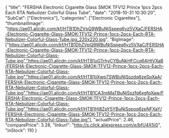 {
	"title": "FERSHA Electronic Cigarette Glass SMOK TFV12 Prince 1pcs   2pcs Each RTA Nebulizer Colorful Glass Tube",
	"date": "2018-10-31 10:30:20",
	"SubCat": ["Electronics"],
	"categories": ["Electronic Cigarettes"],
	"thumbnailImage": "https://ae01.alicdn.com/kf/HTB1DhZVpQ9WBuNjSspeq6yz5VXaC/FERSHA-Electronic-Cigarette-Glass-SMOK-TFV12-Prince-1pcs-2pcs-Each-RTA-Nebulizer-Colorful-Glass-Tube.jpg_220x220.jpg",
	"BigImage": ["https://ae01.alicdn.com/kf/HTB1DhZVpQ9WBuNjSspeq6yz5VXaC/FERSHA-Electronic-Cigarette-Glass-SMOK-TFV12-Prince-1pcs-2pcs-Each-RTA-Nebulizer-Colorful-Glass-Tube.jpg","https://ae01.alicdn.com/kf/HTB1uGTrhyCYBuNkHFCcq6AHtVXaB/FERSHA-Electronic-Cigarette-Glass-SMOK-TFV12-Prince-1pcs-2pcs-Each-RTA-Nebulizer-Colorful-Glass-Tube.jpg","https://ae01.alicdn.com/kf/HTB1iiXwp7SWBuNjSszdq6zeSpXaA/FERSHA-Electronic-Cigarette-Glass-SMOK-TFV12-Prince-1pcs-2pcs-Each-RTA-Nebulizer-Colorful-Glass-Tube.jpg","https://ae01.alicdn.com/kf/HTB1CA3rpMaTBuNjSszfq6xgfpXaw/FERSHA-Electronic-Cigarette-Glass-SMOK-TFV12-Prince-1pcs-2pcs-Each-RTA-Nebulizer-Colorful-Glass-Tube.jpg","https://ae01.alicdn.com/kf/HTB1HI8ZpY5YBuNjSspoq6zeNFXaY/FERSHA-Electronic-Cigarette-Glass-SMOK-TFV12-Prince-1pcs-2pcs-Each-RTA-Nebulizer-Colorful-Glass-Tube.jpg"],
	"actualPrice": 2.46,
	"comparePrice": 3.28,
	"linkurl": "http://s.click.aliexpress.com/e/bfU4X5i0",
	"inStock": 110
}
